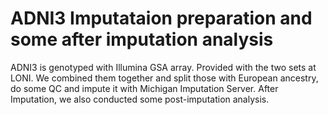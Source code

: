 # ADNI3 Imputataion preparation and some after imputation analysis
ADNI3 is genotyped with Illumina GSA array. Provided with the two sets at LONI. We combined them together and split those with European ancestry, do some QC and impute it with Michigan Imputation Server. After Imputation, we also conducted some post-imputation analysis.